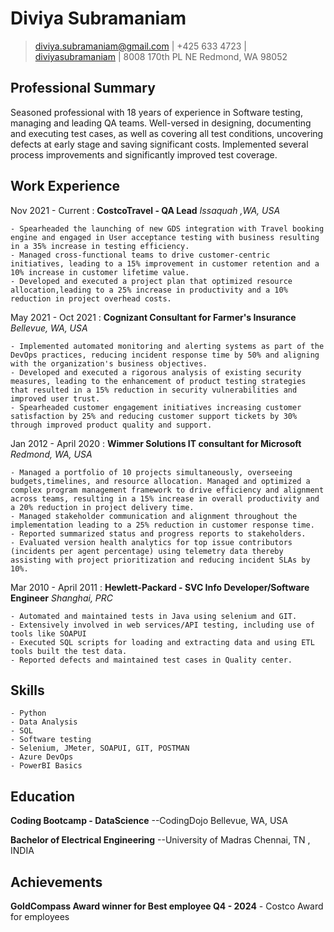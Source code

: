 Diviya Subramaniam 
===========

> [diviya.subramaniam@gmail.com](mailto:diviya.subramaniam@gmail.com) |
> +425 633 4723 |
> [diviyasubramaniam](https://www.linkedin.com/in/diviyasubramaniam/) |
> 8008 170th PL NE Redmond, WA 98052 

Professional Summary 
---------
Seasoned professional with 18 years of experience in Software testing, managing and leading QA teams. Well-versed in designing, documenting and executing test cases, as well as covering all test conditions, uncovering defects at early stage and saving significant costs. Implemented several process improvements and significantly improved test coverage.

Work Experience
---------------

Nov 2021 - Current
:   **CostcoTravel -  QA Lead**
*Issaquah ,WA, USA*

    - Spearheaded the launching of new GDS integration with Travel booking engine and engaged in User acceptance testing with business resulting in a 35% increase in testing efficiency.
    - Managed cross-functional teams to drive customer-centric initiatives, leading to a 15% improvement in customer retention and a 10% increase in customer lifetime value.
    - Developed and executed a project plan that optimized resource allocation,leading to a 25% increase in productivity and a 10% reduction in project overhead costs.

May 2021 - Oct 2021
:   **Cognizant Consultant for Farmer's Insurance**
*Bellevue, WA, USA*

    - Implemented automated monitoring and alerting systems as part of the DevOps practices, reducing incident response time by 50% and aligning with the organization's business objectives.
    - Developed and executed a rigorous analysis of existing security measures, leading to the enhancement of product testing strategies that resulted in a 15% reduction in security vulnerabilities and 
    improved user trust.
    - Spearheaded customer engagement initiatives increasing customer satisfaction by 25% and reducing customer support tickets by 30% through improved product quality and support.
    
Jan 2012 - April 2020
:   **Wimmer Solutions IT consultant for Microsoft**
*Redmond, WA, USA*
    
    - Managed a portfolio of 10 projects simultaneously, overseeing budgets,timelines, and resource allocation. Managed and optimized a complex program management framework to drive efficiency and alignment across teams, resulting in a 15% increase in overall productivity and a 20% reduction in project delivery time.
    - Managed stakeholder communication and alignment throughout the implementation leading to a 25% reduction in customer response time.
    - Reported summarized status and progress reports to stakeholders.
    - Evaluated version health analytics for top issue contributors (incidents per agent percentage) using telemetry data thereby assisting with project prioritization and reducing incident SLAs by 10%.
    
 Mar 2010 - April 2011
:   **Hewlett-Packard - SVC Info Developer/Software Engineer**
*Shanghai, PRC*

    - Automated and maintained tests in Java using selenium and GIT.
    - Extensively involved in web services/API testing, including use of tools like SOAPUI
    - Executed SQL scripts for loading and extracting data and using ETL tools built the test data.
    - Reported defects and maintained test cases in Quality center.
        
Skills
------
    - Python 
    - Data Analysis
    - SQL
    - Software testing
    - Selenium, JMeter, SOAPUI, GIT, POSTMAN
    - Azure DevOps 
    - PowerBI Basics 

Education
------
   **Coding Bootcamp - DataScience**
   --CodingDojo
   Bellevue, WA, USA
   
   **Bachelor of Electrical Engineering**
   --University of Madras 
   Chennai, TN , INDIA

Achievements 
------
   
   **GoldCompass Award winner for Best employee Q4 - 2024**
      - Costco Award for employees 
